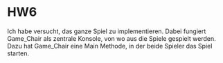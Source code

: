 # HW6

Ich habe versucht, das ganze Spiel zu implementieren.
Dabei fungiert Game_Chair als zentrale Konsole, von wo aus die Spiele gespielt werden. Dazu hat Game_Chair 
eine Main Methode, in der beide Spieler das Spiel starten.

